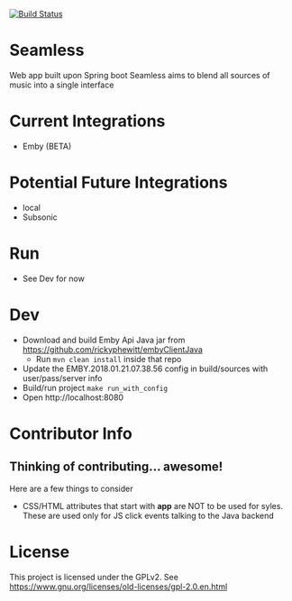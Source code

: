 [![Build Status](https://travis-ci.org/rickyphewitt/seamless.svg?branch=master)](https://travis-ci.org/rickyphewitt/seamless)

# Seamless
Web app built upon Spring boot
Seamless aims to blend all sources of music into a single interface

# Current Integrations
* Emby (BETA)

# Potential Future Integrations
* local
* Subsonic

# Run
* See Dev for now

# Dev
* Download and build Emby Api Java jar from https://github.com/rickyphewitt/embyClientJava
  * Run ``` mvn clean install ``` inside that repo
* Update the EMBY.2018.01.21.07.38.56 config in build/sources with user/pass/server info
* Build/run project
``` make run_with_config ```
* Open http://localhost:8080 

# Contributor Info

## Thinking of contributing... awesome!
Here are a few things to consider
* CSS/HTML attributes that start with **app** are NOT to be used for syles. These are used only for JS click events talking to the Java backend

# License
This project is licensed under the GPLv2. See https://www.gnu.org/licenses/old-licenses/gpl-2.0.en.html